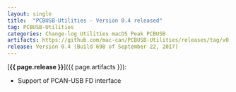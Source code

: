 ```yaml
---
layout: single
title:  "PCBUSB-Utilities - Version 0.4 released"
tag: PCBUSB-Utilities
categories: Change-log Utilities macOS Peak PCBUSB
artifacts: https://github.com/mac-can/PCBUSB-Utilities/releases/tag/v0.4
release: Version 0.4 (Build 698 of September 22, 2017)
---
```

[**{{ page.release }}**]({{ page.artifacts }}):

- Support of PCAN-USB FD interface

